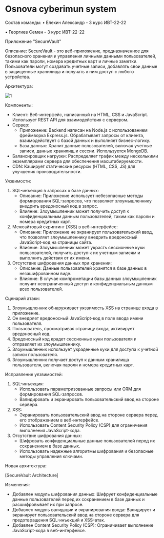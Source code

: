 # Osnova cyberimun system
Состав команды:
• Елехин Александр - 3 курс ИВТ-22-22

• Георгиев Семен - 3 курс ИВТ-22-22

Приложение "SecureVault"

Описание:
SecureVault - это веб-приложение, предназначенное для безопасного хранения и управления личными данными пользователей, такими как пароли, номера кредитных карт и личные заметки. Пользователи могут создавать учетные записи, добавлять свои данные в защищенные хранилища и получать к ним доступ с любого устройства.

Архитектура:

![1](https://github.com/user-attachments/assets/ed9b8ea7-5906-4dca-b985-7d7dd1f509df)

Компоненты:

* Клиент: Веб-интерфейс, написанный на HTML, CSS и JavaScript. Использует REST API для взаимодействия с сервером.
* Сервер: 
    * Приложение:  Backend написан на Node.js с использованием фреймворка Express.js. Обрабатывает запросы от клиента, взаимодействует с базой данных и выполняет бизнес-логику.
    * База данных: Хранит данные пользователей, включая учетные записи, данные хранилищ и сессии. Используется MongoDB.
* Балансировщик нагрузки: Распределяет трафик между несколькими экземплярами сервера для обеспечения масштабируемости.
* CDN: Кэширует статические ресурсы (HTML, CSS, JS) для улучшения производительности.

Уязвимости:
1. SQL-инъекция в запросах к базе данных: 
    * Описание: Приложение использует небезопасные методы формирования SQL-запросов, что позволяет злоумышленнику внедрить вредоносный код в запрос.
    * Влияние: Злоумышленник может получить доступ к конфиденциальным данным пользователей, таким как пароли и номера кредитных карт.
2. Межсайтовый скриптинг (XSS) в веб-интерфейсе:
    * Описание: Приложение не экранирует пользовательский ввод, что позволяет злоумышленнику внедрить вредоносный JavaScript-код на страницы сайта.
    * Влияние: Злоумышленник может украсть сессионные куки пользователей, получить доступ к их учетным записям и выполнить действия от их имени.
3. Отсутствие шифрования данных при хранении:
    * Описание: Данные пользователей хранятся в базе данных в незашифрованном виде.
    * Влияние: В случае компрометации базы данных злоумышленник получит неограниченный доступ к конфиденциальным данным всех пользователей.

Сценарий атаки:
1. Злоумышленник обнаруживает уязвимость XSS на странице входа в приложение.
2. Он внедряет вредоносный JavaScript-код в поле ввода имени пользователя.
3. Пользователь, просматривая страницу входа, активирует вредоносный код.
4. Вредоносный код крадет сессионные куки пользователя и отправляет их злоумышленнику.
5. Злоумышленник использует украденные куки для доступа к учетной записи пользователя.
6. Злоумышленник получает доступ к данным хранилища пользователя, включая пароли и номера кредитных карт.

Исправление уязвимостей:
1. SQL-инъекция:
    * Использовать параметризованные запросы или ORM для формирования SQL-запросов.
    * Валидировать и экранировать пользовательский ввод на стороне сервера.
2. XSS:
    * Экранировать пользовательский ввод на стороне сервера перед его отображением в веб-интерфейсе.
    * Использовать Content Security Policy (CSP) для ограничения выполнения JavaScript-кода.
3. Отсутствие шифрования данных:
    * Шифровать конфиденциальные данные пользователей перед их сохранением в базе данных.
    * Использовать надежные алгоритмы шифрования и безопасные методы управления ключами.

Новая архитектура:

[SecureVault Architecture]

Изменения:

* Добавлен модуль шифрования данных: Шифрует конфиденциальные данные пользователей перед их сохранением в базе данных и расшифровывает их при запросе.
* Добавлен модуль валидации и экранирования ввода: Валидирует и экранирует пользовательский ввод на стороне сервера для предотвращения SQL-инъекций и XSS-атак.
* Добавлен Content Security Policy (CSP): Ограничивает выполнение JavaScript-кода в веб-интерфейсе.
